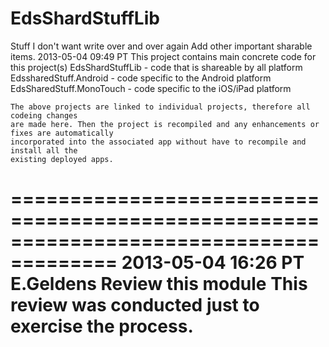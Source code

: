 EdsShardStuffLib
================

Stuff I don't want write over and over again
Add other important sharable items.
2013-05-04 09:49 PT
This project contains main concrete code for this project(s) 
	EdsShardStuffLib - code that is shareable by all platform
	EdssharedStuff.Android - code  specific to the Android platform 
	EdsSharedStuff.MonoTouch - code specific to the iOS/iPad platform
	
	The above projects are linked to individual projects, therefore all codeing changes
	are made here. Then the project is recompiled and any enhancements or fixes are automatically
	incorporated into the associated app without have to recompile and install all the 
	existing deployed apps.
=======================================================================================
2013-05-04 16:26 PT	E.Geldens		Review this module
	This review was conducted just to exercise the process.
=======================================================================================